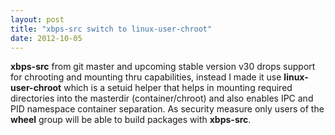 ```yaml
---
layout: post
title: "xbps-src switch to linux-user-chroot"
date: 2012-10-05
---
```


**xbps-src** from git master and upcoming stable version v30 drops support for chrooting and mounting thru capabilities, instead I made it use **linux-user-chroot** which is a setuid helper that helps in mounting required directories into the masterdir (container/chroot) and also enables IPC and PID namespace container separation. As security measure only users of the **wheel** group will be able to build packages with **xbps-src**.
